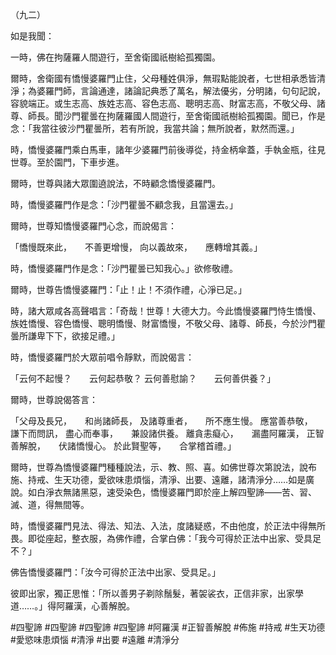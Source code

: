 （九二）

如是我聞：

一時，佛在拘薩羅人間遊行，至舍衛國祇樹給孤獨園。

爾時，舍衛國有憍慢婆羅門止住，父母種姓俱淨，無瑕點能說者，七世相承悉皆清淨；為婆羅門師，言論通達，諸論記典悉了萬名，解法優劣，分明諸，句句記說，容貌端正。或生志高、族姓志高、容色志高、聰明志高、財富志高，不敬父母、諸尊、師長。聞沙門瞿曇在拘薩羅國人間遊行，至舍衛國祇樹給孤獨園。聞已，作是念：「我當往彼沙門瞿曇所，若有所說，我當共論；無所說者，默然而還。」

時，憍慢婆羅門乘白馬車，諸年少婆羅門前後導從，持金柄傘蓋，手執金瓶，往見世尊。至於園門，下車步進。

爾時，世尊與諸大眾圍遶說法，不時顧念憍慢婆羅門。

時，憍慢婆羅門作是念：「沙門瞿曇不顧念我，且當還去。」

爾時，世尊知憍慢婆羅門心念，而說偈言：

「憍慢既來此，　　不善更增慢，
向以義故來，　　應轉增其義。」

時，憍慢婆羅門作是念：「沙門瞿曇已知我心。」欲修敬禮。

爾時，世尊告憍慢婆羅門：「止！止！不須作禮，心淨已足。」

時，諸大眾咸各高聲唱言：「奇哉！世尊！大德大力。今此憍慢婆羅門恃生憍慢、族姓憍慢、容色憍慢、聰明憍慢、財富憍慢，不敬父母、諸尊、師長，今於沙門瞿曇所謙卑下下，欲接足禮。」

時，憍慢婆羅門於大眾前唱令靜默，而說偈言：

「云何不起慢？　　云何起恭敬？
云何善慰諭？　　云何善供養？」

爾時，世尊說偈答言：

「父母及長兄，　　和尚諸師長，
及諸尊重者，　　所不應生慢。
應當善恭敬，　　謙下而問訊，
盡心而奉事，　　兼設諸供養。
離貪恚癡心，　　漏盡阿羅漢，
正智善解脫，　　伏諸憍慢心。
於此賢聖等，　　合掌稽首禮。」

爾時，世尊為憍慢婆羅門種種說法，示、教、照、喜。如佛世尊次第說法，說布施、持戒、生天功德，愛欲味患煩惱，清淨、出要、遠離，諸清淨分……如是廣說。如白淨衣無諸黑惡，速受染色，憍慢婆羅門即於座上解四聖諦——苦、習、滅、道，得無間等。

時，憍慢婆羅門見法、得法、知法、入法，度諸疑惑，不由他度，於正法中得無所畏。即從座起，整衣服，為佛作禮，合掌白佛：「我今可得於正法中出家、受具足不？」

佛告憍慢婆羅門：「汝今可得於正法中出家、受具足。」

彼即出家，獨正思惟：「所以善男子剃除鬚髮，著袈裟衣，正信非家，出家學道……。」得阿羅漢，心善解脫。





#四聖諦
#四聖諦
#四聖諦
#四聖諦
#阿羅漢
#正智善解脫
#佈施
#持戒
#生天功德
#愛慾味患煩惱
#清淨
#出要
#遠離
#清淨分
